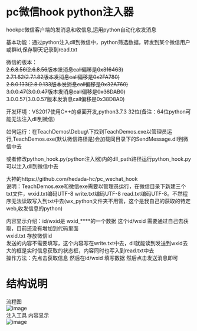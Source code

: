 # pc微信hook python注入器

hookpc微信客户端的发消息和收信息,运用python自动化收发消息   

基本功能：通过python注入dll到微信中，python筛选数据，转发到某个微信用户或群id,保存聊天记录到read.txt   

微信的版本：   
~~2.6.8.56(2.6.8.56版本发消息call偏移是0x316463)~~   
~~2.7.1.82(2.7.1.82版本发消息call偏移是0x2FA780)~~   
~~2.8.0.133(2.8.0.133版本发消息call偏移是0x32A760)~~  
~~3.0.0.47(3.0.0.47版本发消息call偏移是0x38DAB0)~~  
3.0.0.57(3.0.0.57版本发消息call偏移是0x38D8A0)


开发环境：VS2017使用C++的桌面开发,python3.7.3 32位(备注：64位python可能无法注入dll到微信)   

如何运行：在TeachDemos\Debug\下找到TeachDemos.exe以管理员运行,TeachDemos.exe(默认微信路径是)会加载同目录下的SendMessage.dll到微信中去    

或者修改python_hook.py(python注入器)内的dll_path路径运行python_hook.py 可以注入dll到微信中去    

大神的https://github.com/hedada-hc/pc_wechat_hook    
说明：TeachDemos.exe和微信exe需要以管理员运行，在微信目录下新建三个txt文件，wxid.txt编码UTF-8 write.txt编码UTF-8 read.txt编码UTF-8。不然程序无法读取写入到txt中去(wx_python文件夹不用管，这个是我自己的获取的特定web,收发信息的python)    

内容显示介绍：id/wxid是 wxid_****的一个数据 这个id/wxid 需要通过自己去获取，目前还没有增加到代码里面   
wxid.txt 存放微信id   
发送的内容不需要填写，这个内容写在write.txt中去，dll就能读到发送到wxid去   
大的框是实时信息获取的状态框，内容同时也写入到read.txt中去   
操作方法：先点击获取信息 然后在id/wxid 填写数据 然后点击发送消息即可

# 结构说明

流程图   
![image](https://github.com/holdyeah/wechat-pc-hook-python/blob/master/images/%E8%AF%B4%E6%98%8E.png)   
注入工具 内容显示   
![image](https://github.com/holdyeah/wechat-pc-hook-python/blob/master/images/%E6%A8%A1%E5%9D%97.png)   
